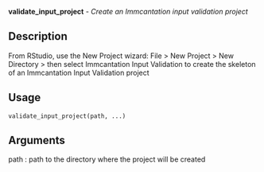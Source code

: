 **validate_input_project** - *Create an Immcantation input validation project*

Description
--------------------

From RStudio, use the New Project wizard: File > New Project >
New Directory > then select  Immcantation Input Validation
to create the skeleton of an Immcantation Input Validation project


Usage
--------------------
```
validate_input_project(path, ...)
```

Arguments
-------------------

path
:   path to the directory where the project will be created











